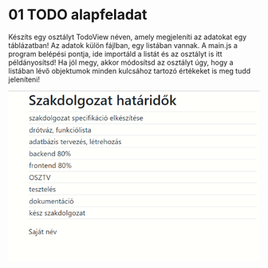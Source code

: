 # 01 TODO alapfeladat
Készíts egy osztályt TodoView néven, amely megjeleníti az adatokat egy táblázatban!
Az adatok külön fájlban, egy listában vannak. 
A main.js a program belépési pontja, ide importáld a listát és az osztályt is itt példányosítsd!
Ha jól megy, akkor módosítsd az osztályt úgy, hogy a listában lévő objektumok minden kulcsához tartozó értékeket is meg tudd jeleníteni!


![TODO 1. minta](todo_alap.PNG "Készíts osztályt, hogy a mintának megfelelően jelenjenek meg az adatok!")

